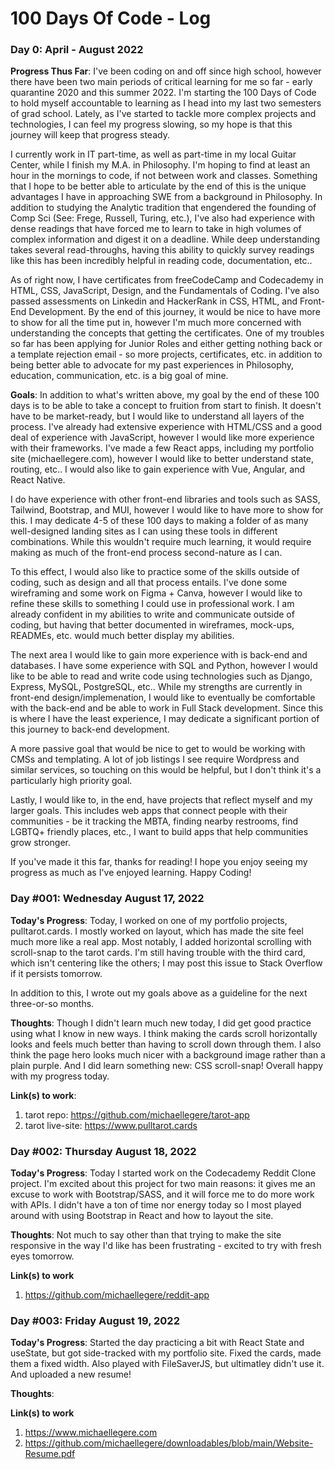 # 100 Days Of Code - Log

### Day 0: April - August 2022

**Progress Thus Far**: I've been coding on and off since high school, however there have been two main periods of critical learning for me so far - early quarantine 2020 and this summer 2022. I'm starting the 100 Days of Code to hold myself accountable to learning as I head into my last two semesters of grad school. Lately, as I've started to tackle more complex projects and technologies, I can feel my progress slowing, so my hope is that this journey will keep that progress steady. 

I currently work in IT part-time, as well as part-time in my local Guitar Center, while I finish my M.A. in Philosophy. I'm hoping to find at least an hour in the mornings to code, if not between work and classes. Something that I hope to be better able to articulate by the end of this is the unique advantages I have in approaching SWE from a background in Philosophy. In addition to studying the Analytic tradition that engendered the founding of Comp Sci (See: Frege, Russell, Turing, etc.), I've also had experience with dense readings that have forced me to learn to take in high volumes of complex information and digest it on a deadline. While deep understanding takes several read-throughs, having this ability to quickly survey readings like this has been incredibly helpful in reading code, documentation, etc..

As of right now, I have certificates from freeCodeCamp and Codecademy in HTML, CSS, JavaScript, Design, and the Fundamentals of Coding. I've also passed assessments on Linkedin and HackerRank in CSS, HTML, and Front-End Development. By the end of this journey, it would be nice to have more to show for all the time put in, however I'm much more concerned with understanding the concepts that getting the certificates. One of my troubles so far has been applying for Junior Roles and either getting nothing back or a template rejection email - so more projects, certificates, etc. in addition to being better able to advocate for my past experiences in Philosophy, education, communication, etc. is a big goal of mine.

**Goals**: In addition to what's written above, my goal by the end of these 100 days is to be able to take a concept to fruition from start to finish. It doesn't have to be market-ready, but I would like to understand all layers of the process. I've already had extensive experience with HTML/CSS and a good deal of experience with JavaScript, however I would like more experience with their frameworks. I've made a few React apps, including my portfolio site (michaellegere.com), however I would like to better understand state, routing, etc.. I would also like to gain experience with Vue, Angular, and React Native.

I do have experience with other front-end libraries and tools such as SASS, Tailwind, Bootstrap, and MUI, however I would like to have more to show for this. I may dedicate 4-5 of these 100 days to making a folder of as many well-designed landing sites as I can using these tools in different combinations. While this wouldn't require much learning, it would require making as much of the front-end process second-nature as I can.

To this effect, I would also like to practice some of the skills outside of coding, such as design and all that process entails. I've done some wireframing and some work on Figma + Canva, however I would like to refine these skills to something I could use in professional work. I am already confident in my abilities to write and communicate outside of coding, but having that better documented in wireframes, mock-ups, READMEs, etc. would much better display my abilities.

The next area I would like to gain more experience with is back-end and databases. I have some experience with SQL and Python, however I would like to be able to read and write code using technologies such as Django, Express, MySQL, PostgreSQL, etc.. While my strengths are currently in front-end design/implemenation, I would like to eventually be comfortable with the back-end and be able to work in Full Stack development. Since this is where I have the least experience, I may dedicate a significant portion of this journey to back-end development.

A more passive goal that would be nice to get to would be working with CMSs and templating. A lot of job listings I see require Wordpress and similar services, so touching on this would be helpful, but I don't think it's a particularly high priority goal.

Lastly, I would like to, in the end, have projects that reflect myself and my larger goals. This includes web apps that connect people with their communities - be it tracking the MBTA, finding nearby restrooms, find LGBTQ+ friendly places, etc., I want to build apps that help communities grow stronger.

If you've made it this far, thanks for reading! I hope you enjoy seeing my progress as much as I've enjoyed learning. Happy Coding!


### Day #001: Wednesday August 17, 2022

**Today's Progress**: Today, I worked on one of my portfolio projects, pulltarot.cards. I mostly worked on layout, which has made the site feel much more like a real app. Most notably, I added horizontal scrolling with scroll-snap to the tarot cards. I'm still having trouble with the third card, which isn't centering like the others; I may post this issue to Stack Overflow if it persists tomorrow.

In addition to this, I wrote out my goals above as a guideline for the next three-or-so months.

**Thoughts**: Though I didn't learn much new today, I did get good practice using what I know in new ways. I think making the cards scroll horizontally looks and feels much better than having to scroll down through them. I also think the page hero looks much nicer with a background image rather than a plain purple. And I did learn something new: CSS scroll-snap! Overall happy with my progress today.

**Link(s) to work**: 
1. tarot repo: https://github.com/michaellegere/tarot-app
2. tarot live-site: https://www.pulltarot.cards

### Day #002: Thursday August 18, 2022

**Today's Progress**: Today I started work on the Codecademy Reddit Clone project. I'm excited about this project for two main reasons: it gives me an excuse to work with Bootstrap/SASS, and it will force me to do more work with APIs. I didn't have a ton of time nor energy today so I most played around with using Bootstrap in React and how to layout the site.

**Thoughts**: Not much to say other than that trying to make the site responsive in the way I'd like has been frustrating - excited to try with fresh eyes tomorrow.

**Link(s) to work**
1. https://github.com/michaellegere/reddit-app

### Day #003: Friday August 19, 2022

**Today's Progress**: Started the day practicing a bit with React State and useState, but got side-tracked with my portfolio site. Fixed the cards, made them a fixed width. Also played with FileSaverJS, but ultimatley didn't use it. And uploaded a new resume!

**Thoughts**: 

**Link(s) to work**
1. https://www.michaellegere.com
2. https://github.com/michaellegere/downloadables/blob/main/Website-Resume.pdf

